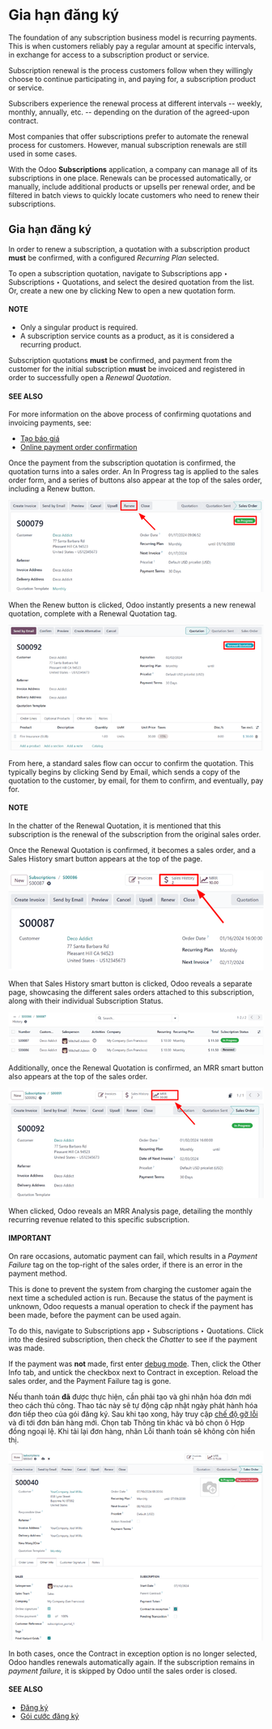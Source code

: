 # Gia hạn đăng ký

The foundation of any subscription business model is recurring payments. This is when customers
reliably pay a regular amount at specific intervals, in exchange for access to a subscription
product or service.

Subscription renewal is the process customers follow when they willingly choose to continue
participating in, and paying for, a subscription product or service.

Subscribers experience the renewal process at different intervals -- weekly, monthly, annually, etc.
-- depending on the duration of the agreed-upon contract.

Most companies that offer subscriptions prefer to automate the renewal process for customers.
However, manual subscription renewals are still used in some cases.

With the Odoo **Subscriptions** application, a company can manage all of its subscriptions in one
place. Renewals can be processed automatically, or manually, include additional products or upsells
per renewal order, and be filtered in batch views to quickly locate customers who need to renew
their subscriptions.

## Gia hạn đăng ký

In order to renew a subscription, a quotation with a subscription product **must** be confirmed,
with a configured *Recurring Plan* selected.

To open a subscription quotation, navigate to Subscriptions app ‣ Subscriptions
‣ Quotations, and select the desired quotation from the list. Or, create a new one by clicking
New to open a new quotation form.

#### NOTE
- Only a singular product is required.
- A subscription service counts as a product, as it is considered a recurring product.

Subscription quotations **must** be confirmed, and payment from the customer for the
initial subscription **must** be invoiced and registered in order to successfully open a *Renewal
Quotation*.

#### SEE ALSO
For more information on the above process of confirming quotations and invoicing payments,
see:
- [Tạo báo giá](../sales/send_quotations/create_quotations.md)
- [Online payment order confirmation](../sales/send_quotations/get_paid_to_validate.md)

Once the payment from the subscription quotation is confirmed, the quotation turns into a sales
order. An In Progress tag is applied to the sales order form, and a series of buttons
also appear at the top of the sales order, including a Renew button.

![Renew button on subscription sales order with Odoo Subscriptions.](../../../.gitbook/assets/renew-button.png)

When the Renew button is clicked, Odoo instantly presents a new renewal quotation,
complete with a Renewal Quotation tag.

![Renewal quotation in the Odoo Subscriptions application.](../../../.gitbook/assets/renewal-quotation.png)

From here, a standard sales flow can occur to confirm the quotation. This typically begins
by clicking Send by Email, which sends a copy of the quotation to the customer, by
email, for them to confirm, and eventually, pay for.

#### NOTE
In the chatter of the Renewal Quotation, it is mentioned that this subscription is
the renewal of the subscription from the original sales order.

Once the Renewal Quotation is confirmed, it becomes a sales order, and a
Sales History smart button appears at the top of the page.

![Sales History smart button in the Odoo Subscriptions application.](../../../.gitbook/assets/sales-history-smart-button.png)

When that Sales History smart button is clicked, Odoo reveals a separate page,
showcasing the different sales orders attached to this subscription, along with their individual
Subscription Status.

![Renewal quotation in the Odoo Subscriptions application.](../../../.gitbook/assets/sales-history-page.png)

Additionally, once the Renewal Quotation is confirmed, an MRR smart button
also appears at the top of the sales order.

![MRR smart button in the Odoo Subscriptions application.](../../../.gitbook/assets/mrr-smart-button.png)

When clicked, Odoo reveals an MRR Analysis page, detailing the monthly recurring revenue
related to this specific subscription.

#### IMPORTANT
On rare occasions, automatic payment can fail, which results in a *Payment Failure* tag on the
top-right of the sales order, if there is an error in the payment method.

This is done to prevent the system from charging the customer again the next time a scheduled
action is run. Because the status of the payment is unknown, Odoo requests a manual operation to
check if the payment has been made, before the payment can be used again.

To do this, navigate to Subscriptions app ‣ Subscriptions ‣ Quotations.
Click into the desired subscription, then check the *Chatter* to see if the payment was made.

If the payment was **not** made, first enter [debug mode](../../general/developer_mode.md).
Then, click the Other Info tab, and untick the checkbox next to Contract
in exception. Reload the sales order, and the Payment Failure tag is gone.

Nếu thanh toán **đã** được thực hiện, cần phải tạo và ghi nhận hóa đơn mới theo cách thủ công. Thao tác này sẽ tự động cập nhật ngày phát hành hóa đơn tiếp theo của gói đăng ký. Sau khi tạo xong, hãy truy cập [chế độ gỡ lỗi](../../general/developer_mode.md) và đi tới đơn bán hàng mới. Chọn tab Thông tin khác và bỏ chọn ô Hợp đồng ngoại lệ. Khi tải lại đơn hàng, nhãn Lỗi thanh toán sẽ không còn hiển thị.

![The "contract in exception" option selected with the "payment failure" tag shown.](../../../.gitbook/assets/contract-in-exception.png)

In both cases, once the Contract in exception option is no longer selected, Odoo
handles renewals automatically again. If the subscription remains in *payment failure*, it is
skipped by Odoo until the sales order is closed.

#### SEE ALSO
- [Đăng ký](../subscriptions.md)
- [Gói cước đăng ký](plans.md)
